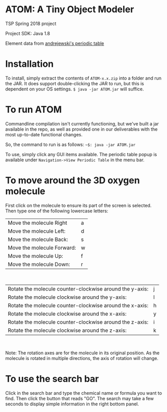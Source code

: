 # ATOM: A Tiny Object Modeler
TSP Spring 2018 project

Project SDK: Java 1.8

Element data from [andrejewski's periodic table](https://github.com/andrejewski/periodic-table) 

# Installation
To install, simply extract the contents of `ATOM-x.x.zip` into a folder and run the JAR. It does support double-clicking the JAR to run, but this is dependent on your OS settings. `$ java -jar ATOM.jar` will suffice.

# To run ATOM
Commandline compilation isn't currently functioning, but we've built a jar available in the repo, as well as provided one in our deliverables with the most up-to-date functional changes. 

So, the command to run is as follows:
`~$: java -jar ATOM.jar`

To use, simply click any GUI items available. The periodic table popup is available under `Navigation->View Periodic Table` in the menu bar.

# To move around the 3D oxygen molecule
   First click on the molecule to ensure its part of the screen is selected.</br>
   Then type one of the following lowercase letters:</br>
   <table>
   <tr><td>Move the molecule Right</td><td>a</td></tr>
   <tr><td>Move the molecule Left:</td><td>       d</td></tr>
   <tr><td>Move the molecule Back:</td><td>     s</td></tr>
   <tr><td>Move the molecule Forward: </td><td> w</td></tr>
   <tr><td>Move the molecule Up:  </td><td>     f</td></tr>
   <tr><td>Move the molecule Down: </td><td>    r</td></tr></table></br>
   
   <table>
   <tr><td>Rotate the molecule counter-clockwise around the y-axis:  </td><td>j</td></tr>
   <tr><td>Rotate the molecule clockwise around the y-axis:          </td><td>l</td></tr>
   <tr><td>Rotate the molecule counter-clockwise around the x-axis:  </td><td>h</td></tr>
   <tr><td>Rotate the molecule clockwise around the x-axis:          </td><td>y</td></tr>
   <tr><td>Rotate the molecule counter-clockwise around the z-axis:  </td><td>i</td></tr>
   <tr><td>Rotate the molecule clockwise around the z-axis:          </td><td>k</td></tr></table></br>
   
   Note:  The rotation axes are for the molecule in its original position.  As the molecule is rotated in multiple directions,
   the axis of rotation will change.
   
# To use the search bar
   Click in the search bar and type the chemical name or formula you want to find.  Then click the button that reads "GO".  The search 
   may take a few seconds to display simple information in the right bottom panel.
   
